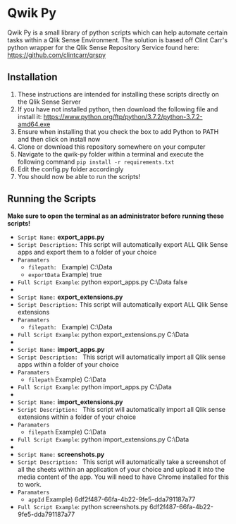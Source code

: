 # Qwik Py
Qwik Py is a small library of python scripts which can help automate certain tasks within a Qlik Sense Environment. The solution is based off Clint Carr's python wrapper for the Qlik Sense Repository Service found here: https://github.com/clintcarr/qrspy

## Installation
1. These instructions are intended for installing these scripts directly on the Qlik Sense Server
2. If you have not installed python, then download the following file and install it: https://www.python.org/ftp/python/3.7.2/python-3.7.2-amd64.exe 
3. Ensure when installing that you check the box to add Python to PATH and then click on install now
4. Clone or download this repository somewhere on your computer
5. Navigate to the qwik-py folder within a terminal and execute the following command `pip install -r requirements.txt`
6. Edit the config.py folder accordingly
7. You should now be able to run the scripts!

## Running the Scripts
**Make sure to open the terminal as an administrator before running these scripts!**

- `Script Name:` **export_apps.py**
- `Script Description:` This script will automatically export ALL Qlik Sense apps and export them to a folder of your choice
- `Paramaters`
  - `filepath: ` Example) C:\Data
  - `exportData` Example) true
- `Full Script Example`: python export_apps.py C:\Data false
- 
- `Script Name:` **export_extensions.py**
- `Script Description:` This script will automatically export ALL Qlik Sense extensions
- `Paramaters`
  - `filepath: ` Example) C:\Data
- `Full Script Example`: python export_extensions.py C:\Data  
- 
- `Script Name:` **import_apps.py**
- `Script Description: ` This script will automatically import all Qlik sense apps within a folder of your choice
- `Paramaters`
  - `filepath` Example) C:\Data
- `Full Script Example`: python import_apps.py C:\Data
- 
- `Script Name:` **import_extensions.py**
- `Script Description: ` This script will automatically import all Qlik sense extensions within a folder of your choice
- `Paramaters`
  - `filepath` Example) C:\Data
- `Full Script Example`: python import_extensions.py C:\Data  
- 
- `Script Name:` **screenshots.py**
- `Script Description: ` This script will automatically take a screenshot of all the sheets within an application of your choice and upload it into the media content of the app. You will need to have Chrome installed for this to work.
- `Paramaters`
  - `appId` Example) 6df2f487-66fa-4b22-9fe5-dda791187a77
- `Full Script Example`: python screenshots.py 6df2f487-66fa-4b22-9fe5-dda791187a77